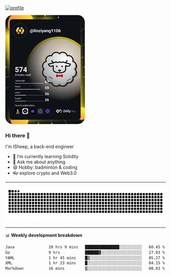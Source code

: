 [![profile](https://user-images.githubusercontent.com/54968314/208005045-e4b42f3b-833d-4242-bfcc-e764865553a2.svg)](https://www.calligrapher.ai/)

<a href="https://app.daily.dev/linziyang1106"><img src="/devcard.png" width="250" alt="ISheep's Dev Card"/></a>

### Hi there 🐏

I'm ISheep, a back-end engineer

- 🔭 I’m currently learning Solidity
- 💬 Ask me about anything
- 😄 Hobby: badminton & coding
- 👓 explore crypto and Web3.0

-------

![](https://raw.githubusercontent.com/ISheepp/ISheepp/output/github-contribution-grid-snake.svg)

-------

📊 **Weekly development breakdown**
<!--START_SECTION:waka-->

```txt
Java               20 hrs 9 mins   ███████████████░░░░░░░░░░   60.45 %
Go                 9 hrs           ██████▓░░░░░░░░░░░░░░░░░░   27.03 %
YAML               1 hr 45 mins    █▒░░░░░░░░░░░░░░░░░░░░░░░   05.27 %
XML                1 hr 23 mins    █░░░░░░░░░░░░░░░░░░░░░░░░   04.15 %
Markdown           16 mins         ▒░░░░░░░░░░░░░░░░░░░░░░░░   00.83 %
```

<!--END_SECTION:waka-->
